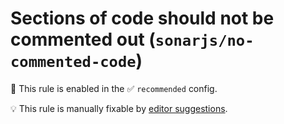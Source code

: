# Sections of code should not be commented out (`sonarjs/no-commented-code`)

💼 This rule is enabled in the ✅ `recommended` config.

💡 This rule is manually fixable by [editor suggestions](https://eslint.org/docs/latest/use/core-concepts#rule-suggestions).

<!-- end auto-generated rule header -->
